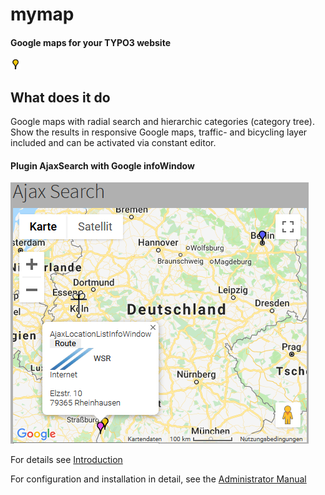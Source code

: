 # mymap

#### Google maps for your TYPO3 website

![Icon](/ext_icon.png "Extension icon")


What does it do
---------------

Google maps with radial search and hierarchic categories (category tree).
Show the results in responsive Google maps, traffic- and bicycling layer included and can be activated via constant editor.

#### Plugin AjaxSearch with Google infoWindow
![Map](Documentation/Images/Introduction/AjaxSearch1.png "AjaxSearch")



For details see [Introduction](https://github.com/joachimruhs/mymap/blob/master/Documentation/Introduction/Index.rst "Introduction")

For configuration and installation in detail, see the [Administrator Manual](https://github.com/joachimruhs/mymap/blob/master/Documentation/AdministratorManual/Index.rst "Administrator Manual")

